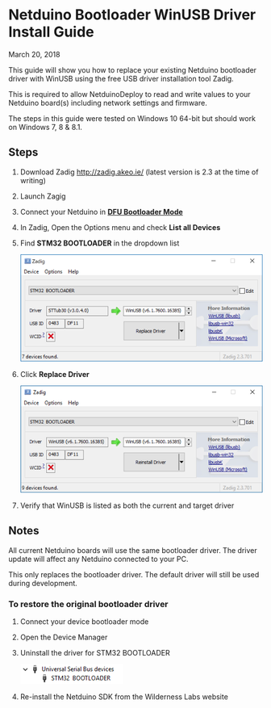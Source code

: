 # Netduino Bootloader WinUSB Driver Install Guide 
March 20, 2018

This guide will show you how to replace your existing Netduino bootloader driver with WinUSB using the free USB driver installation tool Zadig.

This is required to allow NetduinoDeploy to read and write values to your Netduino board(s) including network settings and firmware.

The steps in this guide were tested on Windows 10 64-bit but should work on Windows 7, 8 & 8.1.

## Steps
1. Download Zadig http://zadig.akeo.ie/ (latest version is 2.3 at the time of writing)
2. Launch Zagig
3. Connect your Netduino in [**DFU Bootloader Mode**](http://developer.wildernesslabs.co/Netduino/About/Updating_Firmware/)
4. In Zadig, Open the Options menu and check **List all Devices**
5. Find **STM32 BOOTLOADER** in the dropdown list

   ![Zadig ready to install WinUSB](Support_Files/winusb_ready.png)

6. Click **Replace Driver** 

   ![Zadig WinUSB installed](Support_Files/winusb_installed.png)

7. Verify that WinUSB is listed as both the current and target driver

## Notes
All current Netduino boards will use the same bootloader driver. The driver update will affect any Netduino connected to your PC.

This only replaces the bootloader driver. The default driver will still be used during development.

### To restore the original bootloader driver
1. Connect your device bootloader mode
2. Open the Device Manager
3. Uninstall the driver for STM32 BOOTLOADER

   ![STM32 BOOTLOADER in Device Manager](Support_Files/deviceman_stm32.png)

4. Re-install the Netduino SDK from the Wilderness Labs website
